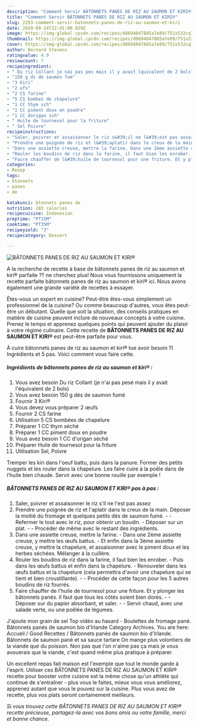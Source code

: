 ```yaml
---
description: "Comment Servir BÂTONNETS PANES DE RIZ AU SAUMON ET KIRI®"
title: "Comment Servir BÂTONNETS PANES DE RIZ AU SAUMON ET KIRI®"
slug: 2293-comment-servir-batonnets-panes-de-riz-au-saumon-et-kiri
date: 2020-09-24T22:41:00.029Z
image: https://img-global.cpcdn.com/recipes/d8694847885a7e89/751x532cq70/batonnets-panes-de-riz-au-saumon-et-kiri-photo-principale-de-la-recette.jpg
thumbnail: https://img-global.cpcdn.com/recipes/d8694847885a7e89/751x532cq70/batonnets-panes-de-riz-au-saumon-et-kiri-photo-principale-de-la-recette.jpg
cover: https://img-global.cpcdn.com/recipes/d8694847885a7e89/751x532cq70/batonnets-panes-de-riz-au-saumon-et-kiri-photo-principale-de-la-recette.jpg
author: Bernard Stevens
ratingvalue: 4.9
reviewcount: 7
recipeingredient:
- " Du riz Collant je nai pas pes mais il y avait lquivalent de 2 bols"
- "150 g ds de saumon fum"
- "3 Kiri"
- "2 ufs"
- "2 CS farine"
- "5 CS bombes de chapelure"
- "1 CC thym sch"
- "1 CC piment doux en poudre"
- "1 CC dorigan sch"
- " Huile de tournesol pour la friture"
- " Sel Poivre"
recipeinstructions:
- "Saler, poivrer et assaisonner le riz s&#39;il ne l&#39;est pas assez"
- "Prendre une poignée de riz et l&#39;aplatir dans le creux de la main. Déposer la moitié du fromage et quelques petits dés de saumon fumé.  Refermer le tout avec le riz, pour obtenir un boudin. Déposer sur un plat.  Procéder de même avec le restant des ingrédients."
- "Dans une assiette creuse, mettre la farine. Dans une 2ème assiette creuse, y mettre les œufs battus. Et enfin dans la 3ème assiette creuse, y mettre la chapelure, et assaisonner avec le piment doux et les herbes séchées. Mélanger à la cuillère."
- "Rouler les boudins de riz dans la farine, il faut bien les enrober. Puis dans les œufs battus et enfin dans la chapelure. Renouveler dans les œufs battus et la chapelure (cela permettra d&#39;avoir une chapelure qui se tient et bien croustillante).  Procéder de cette façon pour les 5 autres boudins de riz fourrés."
- "Faire chauffer de l&#39;huile de tournesol pour une friture. Et y plonger les bâtonnets panés. Il faut que tous les côtés soient bien dorés.  Déposer sur du papier absorbant, et saler.  Servir chaud, avec une salade verte, ou une poêlée de légumes."
categories:
- Resep
tags:
- btonnets
- panes
- de

katakunci: btonnets panes de 
nutrition: 283 calories
recipecuisine: Indonesian
preptime: "PT15M"
cooktime: "PT35M"
recipeyield: "3"
recipecategory: Dessert

---
```



![BÂTONNETS PANES DE RIZ AU SAUMON ET KIRI®](https://img-global.cpcdn.com/recipes/d8694847885a7e89/751x532cq70/batonnets-panes-de-riz-au-saumon-et-kiri-photo-principale-de-la-recette.jpg)

A la recherche de recette à base de bâtonnets panes de riz au saumon et kiri® parfaite ?? ne cherchez plus! Nous vous fournissons uniquement la recette parfaite bâtonnets panes de riz au saumon et kiri® ici. Nous avons également une grande variété de recettes à essayer.

Êtes-vous un expert en cuisine? Peut-être êtes-vous simplement un professionnel de la cuisine? Ou comme beaucoup d'autres, vous êtes peut-être un débutant. Quelle que soit la situation, des conseils pratiques en matière de cuisine peuvent inclure de nouveaux concepts à votre cuisine. Prenez le temps et apprenez quelques points qui peuvent ajouter du plaisir à votre régime culinaire. Cette recette de <strong> BÂTONNETS PANES DE RIZ AU SAUMON ET KIRI® </strong> est peut-être parfaite pour vous.

<!--inarticleads1-->

À cuire bâtonnets panes de riz au saumon et kiri® tue avoir besoin 11 Ingrédients et 5 pas. Voici comment vous faire cette.

##### Ingrédients de bâtonnets panes de riz au saumon et kiri® :

1. Vous avez besoin  Du riz Collant (je n&#39;ai pas pesé mais il y avait l&#39;équivalent de 2 bols)
1. Vous avez besoin 150 g dés de saumon fumé
1. Fournir 3 Kiri®
1. Vous devez vous préparer 2 œufs
1. Fournir 2 CS farine
1. Utilisation 5 CS bombées de chapelure
1. Préparer 1 CC thym séché
1. Préparer 1 CC piment doux en poudre
1. Vous avez besoin 1 CC d&#39;origan séché
1. Préparer  Huile de tournesol pour la friture
1. Utilisation  Sel, Poivre


Tremper les kiri dans l&#39;oeuf battu, puis dans la panure. Former des petits nuggets et les rouler dans la chapelure. Les faire cuire à la poêle dans de l&#39;huile bien chaude. Servir avec une bonne rouille par exemple ! 

<!--inarticleads2-->

##### BÂTONNETS PANES DE RIZ AU SAUMON ET KIRI® pas à pas :

1. Saler, poivrer et assaisonner le riz s&#39;il ne l&#39;est pas assez
1. Prendre une poignée de riz et l&#39;aplatir dans le creux de la main. Déposer la moitié du fromage et quelques petits dés de saumon fumé. -  - Refermer le tout avec le riz, pour obtenir un boudin. - Déposer sur un plat. -  - Procéder de même avec le restant des ingrédients.
1. Dans une assiette creuse, mettre la farine. - Dans une 2ème assiette creuse, y mettre les œufs battus. - Et enfin dans la 3ème assiette creuse, y mettre la chapelure, et assaisonner avec le piment doux et les herbes séchées. Mélanger à la cuillère.
1. Rouler les boudins de riz dans la farine, il faut bien les enrober. - Puis dans les œufs battus et enfin dans la chapelure. - Renouveler dans les œufs battus et la chapelure (cela permettra d&#39;avoir une chapelure qui se tient et bien croustillante). -  - Procéder de cette façon pour les 5 autres boudins de riz fourrés.
1. Faire chauffer de l&#39;huile de tournesol pour une friture. Et y plonger les bâtonnets panés. Il faut que tous les côtés soient bien dorés. -  - Déposer sur du papier absorbant, et saler. -  - Servir chaud, avec une salade verte, ou une poêlée de légumes.


J&#39;ajoute mon grain de sel Top vidéo au hasard - Boulettes de fromage pané. Bâtonnets panés de saumon bio d&#39;Irlande Category Archives. You are here: Accueil / Good Recettes / Bâtonnets panés de saumon bio d&#39;Irlande. Bâtonnets de saumon pané et sa sauce tartare On mange plus volontiers de la viande que du poisson. Non pas que l&#39;on n&#39;aime pas ça mais je vous avouerais que la viande, c&#39;est quand même plus pratique à préparer. 

<!--inarticleads1-->

<p>
Un excellent repas fait maison est l'exemple que tout le monde garde à l'esprit. Utiliser ces BÂTONNETS PANES DE RIZ AU SAUMON ET KIRI® recette pour booster votre cuisine est la même chose qu'un athlète qui continue de s'entraîner - plus vous le faites, mieux vous vous améliorez, apprenez autant que vous le pouvez sur la cuisine. Plus vous avez de recette, plus vos plats seront certainement meilleurs.
</p>

<p>
<i>Si vous trouvez cette BÂTONNETS PANES DE RIZ AU SAUMON ET KIRI® recette précieuse, partagez-la avec vos bons amis ou votre famille, merci et bonne chance.</i>
</p>
